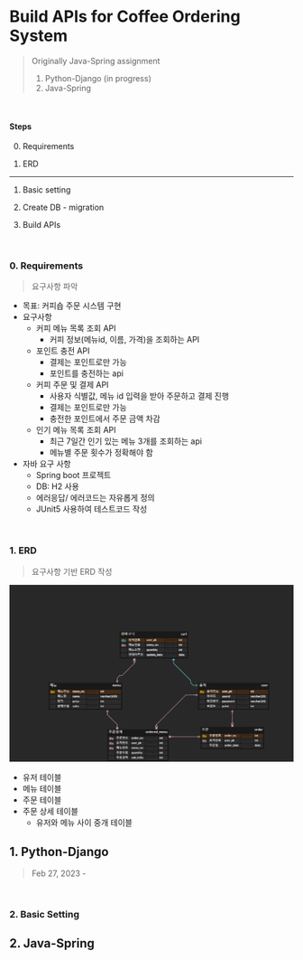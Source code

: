 # Build APIs for Coffee Ordering System

> Originally Java-Spring assignment
>
> 1. Python-Django (in progress)
> 2. Java-Spring

<br/>

#### Steps

0. Requirements

1. ERD

---

1. Basic setting

2. Create DB - migration

3. Build APIs

<br/>

### 0. Requirements

> 요구사항 파악

* 목표: 커피숍 주문 시스템 구현
* 요구사항
  * 커피 메뉴 목록 조회 API
    * 커피 정보(메뉴id, 이름, 가격)을 조회하는 API
  * 포인트 충전 API
    * 결제는 포인트로만 가능
    * 포인트를 충전하는 api
  * 커피 주문 및 결제 API
    * 사용자 식별값, 메뉴 id 입력을 받아 주문하고 결제 진행
    * 결제는 포인트로만 가능
    * 충전한 포인트에서 주문 금액 차감
  * 인기 메뉴 목록 조회 API
    * 최근 7일간 인기 있는 메뉴 3개를 조회하는 api
    * 메뉴별 주문 횟수가 정확해야 함
* 자바 요구 사항
  * Spring boot 프로젝트
  * DB: H2 사용
  * 에러응답/ 에러코드는 자유롭게 정의
  * JUnit5 사용하여 테스트코드 작성

<br/>

### 1. ERD

> 요구사항 기반 ERD 작성

![cafe-api-practice](assets/cafe-api-practice.png)

* 유저 테이블
* 메뉴 테이블
* 주문 테이블
* 주문 상세 테이블
  * 유저와 메뉴 사이 중개 테이블



## 1. Python-Django

> Feb 27, 2023 -



<br/>



### 2. Basic Setting

> 



## 2. Java-Spring





